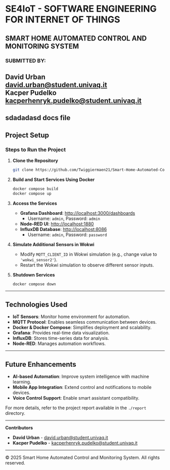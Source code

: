 # SE4IoT - SOFTWARE ENGINEERING FOR INTERNET OF THINGS  

## SMART HOME AUTOMATED CONTROL AND MONITORING SYSTEM  


### SUBMITTED BY:  
**David Urban**  
david.urban@student.univaq.it  
**Kacper Pudelko**  
kacperhenryk.pudelko@student.univaq.it  
---
sdadadasd docs file
---

## Project Setup  
### Steps to Run the Project  
1. **Clone the Repository**  
   ```sh  
   git clone https://github.com/Twiggiermaen21/Smart-Home-Automated-Control-And-Monitoring-System-IoT.git  
   ```  
2. **Build and Start Services Using Docker**  
   ```sh  
   docker compose build  
   docker compose up  
   ```  
3. **Access the Services**  
   - **Grafana Dashboard**: [http://localhost:3000/dashboards](http://localhost:3000/dashboards)  
     - Username: `admin`, Password: `admin`  
   - **Node-RED UI**: [http://localhost:1880](http://localhost:1880)  
   - **InfluxDB Database**: [http://localhost:8086](http://localhost:8086)  
     - Username: `admin`, Password: `password`  

4. **Simulate Additional Sensors in Wokwi**  
   - Modify `MQTT_CLIENT_ID` in Wokwi simulation (e.g., change value to `'wokwi_sensor2'`).  
   - Restart the Wokwi simulation to observe different sensor inputs.  

5. **Shutdown Services**  
   ```sh  
   docker compose down  
   ```  

---

## Technologies Used  
- **IoT Sensors**: Monitor home environment for automation.  
- **MQTT Protocol**: Enables seamless communication between devices.  
- **Docker & Docker Compose**: Simplifies deployment and scalability.  
- **Grafana**: Provides real-time data visualization.  
- **InfluxDB**: Stores time-series data for analysis.  
- **Node-RED**: Manages automation workflows.  

---

## Future Enhancements  
- **AI-based Automation**: Improve system intelligence with machine learning.  
- **Mobile App Integration**: Extend control and notifications to mobile devices.  
- **Voice Control Support**: Enable smart assistant compatibility.  

For more details, refer to the project report available in the `./report` directory.  

---

**Contributors**  
- **David Urban** - david.urban@student.univaq.it  
- **Kacper Pudelko** - kacperhenryk.pudelko@student.univaq.it  

---

© 2025 Smart Home Automated Control and Monitoring System. All rights reserved.

